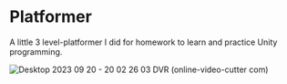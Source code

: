 # Platformer
A little 3 level-platformer I did for homework to learn and practice Unity programming.

![Desktop 2023 09 20 - 20 02 26 03 DVR (online-video-cutter com)](https://github.com/IsaacEa/Platformer/assets/145556558/9bb4982b-a6b1-483d-940e-1b303a1069b6)
